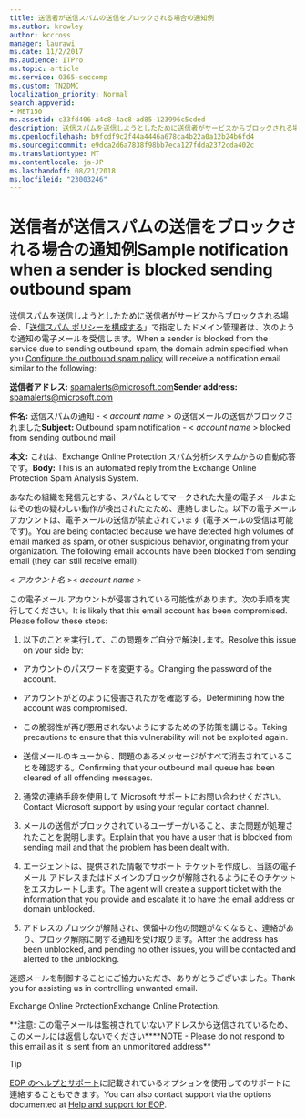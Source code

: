 ```yaml
---
title: 送信者が送信スパムの送信をブロックされる場合の通知例
ms.author: krowley
author: kccross
manager: laurawi
ms.date: 11/2/2017
ms.audience: ITPro
ms.topic: article
ms.service: O365-seccomp
ms.custom: TN2DMC
localization_priority: Normal
search.appverid:
- MET150
ms.assetid: c33fd406-a4c8-4ac8-ad85-123996c5cded
description: 送信スパムを送信しようとしたために送信者がサービスからブロックされる場合、「送信スパム ポリシーを構成する」で指定したドメイン管理者は、次のような通知の電子メールを受信します。
ms.openlocfilehash: b9fcdf9c2f44a4446a678ca4b22a0a12b24b6fd4
ms.sourcegitcommit: e9dca2d6a7838f98bb7eca127fdda2372cda402c
ms.translationtype: MT
ms.contentlocale: ja-JP
ms.lasthandoff: 08/21/2018
ms.locfileid: "23003246"
---
```

# <a name="sample-notification-when-a-sender-is-blocked-sending-outbound-spam"></a><span data-ttu-id="1c748-103">送信者が送信スパムの送信をブロックされる場合の通知例</span><span class="sxs-lookup"><span data-stu-id="1c748-103">Sample notification when a sender is blocked sending outbound spam</span></span>

<span data-ttu-id="1c748-104">送信スパムを送信しようとしたために送信者がサービスからブロックされる場合、「[送信スパム ポリシーを構成する](configure-the-outbound-spam-policy.md)」で指定したドメイン管理者は、次のような通知の電子メールを受信します。</span><span class="sxs-lookup"><span data-stu-id="1c748-104">When a sender is blocked from the service due to sending outbound spam, the domain admin specified when you [Configure the outbound spam policy](configure-the-outbound-spam-policy.md) will receive a notification email similar to the following:</span></span> 
  
 <span data-ttu-id="1c748-105">**送信者アドレス:** spamalerts@microsoft.com</span><span class="sxs-lookup"><span data-stu-id="1c748-105">**Sender address:** spamalerts@microsoft.com</span></span> 
  
 <span data-ttu-id="1c748-106">**件名:** 送信スパムの通知 - \<  *account name*  \> の送信メールの送信がブロックされました</span><span class="sxs-lookup"><span data-stu-id="1c748-106">**Subject:** Outbound spam notification - \<  *account name*  \> blocked from sending outbound mail</span></span> 
  
 <span data-ttu-id="1c748-107">**本文:** これは、Exchange Online Protection スパム分析システムからの自動応答です。</span><span class="sxs-lookup"><span data-stu-id="1c748-107">**Body:** This is an automated reply from the Exchange Online Protection Spam Analysis System.</span></span> 
  
<span data-ttu-id="1c748-p101">あなたの組織を発信元とする、スパムとしてマークされた大量の電子メールまたはその他の疑わしい動作が検出されたたため、連絡しました。以下の電子メール アカウントは、電子メールの送信が禁止されています (電子メールの受信は可能です)。</span><span class="sxs-lookup"><span data-stu-id="1c748-p101">You are being contacted because we have detected high volumes of email marked as spam, or other suspicious behavior, originating from your organization. The following email accounts have been blocked from sending email (they can still receive email):</span></span>
  
<span data-ttu-id="1c748-110">\< *アカウント名*  \></span><span class="sxs-lookup"><span data-stu-id="1c748-110">\< *account name*  \></span></span> 
  
<span data-ttu-id="1c748-p102">この電子メール アカウントが侵害されている可能性があります。次の手順を実行してください。</span><span class="sxs-lookup"><span data-stu-id="1c748-p102">It is likely that this email account has been compromised. Please follow these steps:</span></span>
  
1. <span data-ttu-id="1c748-113">以下のことを実行して、この問題をご自分で解決します。</span><span class="sxs-lookup"><span data-stu-id="1c748-113">Resolve this issue on your side by:</span></span>
    
  - <span data-ttu-id="1c748-114">アカウントのパスワードを変更する。</span><span class="sxs-lookup"><span data-stu-id="1c748-114">Changing the password of the account.</span></span>
    
  - <span data-ttu-id="1c748-115">アカウントがどのように侵害されたかを確認する。</span><span class="sxs-lookup"><span data-stu-id="1c748-115">Determining how the account was compromised.</span></span>
    
  - <span data-ttu-id="1c748-116">この脆弱性が再び悪用されないようにするための予防策を講じる。</span><span class="sxs-lookup"><span data-stu-id="1c748-116">Taking precautions to ensure that this vulnerability will not be exploited again.</span></span>
    
  - <span data-ttu-id="1c748-117">送信メールのキューから、問題のあるメッセージがすべて消去されていることを確認する。</span><span class="sxs-lookup"><span data-stu-id="1c748-117">Confirming that your outbound mail queue has been cleared of all offending messages.</span></span>
    
2. <span data-ttu-id="1c748-118">通常の連絡手段を使用して Microsoft サポートにお問い合わせください。</span><span class="sxs-lookup"><span data-stu-id="1c748-118">Contact Microsoft support by using your regular contact channel.</span></span>
    
3. <span data-ttu-id="1c748-119">メールの送信がブロックされているユーザーがいること、また問題が処理されたことを説明します。</span><span class="sxs-lookup"><span data-stu-id="1c748-119">Explain that you have a user that is blocked from sending mail and that the problem has been dealt with.</span></span>
    
4. <span data-ttu-id="1c748-120">エージェントは、提供された情報でサポート チケットを作成し、当該の電子メール アドレスまたはドメインのブロックが解除されるようにそのチケットをエスカレートします。</span><span class="sxs-lookup"><span data-stu-id="1c748-120">The agent will create a support ticket with the information that you provide and escalate it to have the email address or domain unblocked.</span></span>
    
5. <span data-ttu-id="1c748-121">アドレスのブロックが解除され、保留中の他の問題がなくなると、連絡があり、ブロック解除に関する通知を受け取ります。</span><span class="sxs-lookup"><span data-stu-id="1c748-121">After the address has been unblocked, and pending no other issues, you will be contacted and alerted to the unblocking.</span></span>
    
<span data-ttu-id="1c748-122">迷惑メールを制御することにご協力いただき、ありがとうございました。</span><span class="sxs-lookup"><span data-stu-id="1c748-122">Thank you for assisting us in controlling unwanted email.</span></span>
  
<span data-ttu-id="1c748-123">Exchange Online Protection</span><span class="sxs-lookup"><span data-stu-id="1c748-123">Exchange Online Protection.</span></span>
  
<span data-ttu-id="1c748-124">\*\*注意: この電子メールは監視されていないアドレスから送信されているため、このメールには返信しないでください\*\*</span><span class="sxs-lookup"><span data-stu-id="1c748-124">\*\*NOTE - Please do not respond to this email as it is sent from an unmonitored address\*\*</span></span>
  
> [!TIP]
> <span data-ttu-id="1c748-125">[EOP のヘルプとサポート](eop/help-and-support-for-eop.md)に記載されているオプションを使用してのサポートに連絡することもできます。</span><span class="sxs-lookup"><span data-stu-id="1c748-125">You can also contact support via the options documented at [Help and support for EOP](eop/help-and-support-for-eop.md).</span></span> 
  


